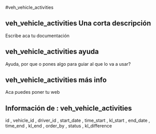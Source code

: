 #veh_vehicle_activities
## veh_vehicle_activities Una corta descripción
Escribe aca tu documentación

## veh_vehicle_activities ayuda
Ayuda, por que o pones algo para guiar al que lo va a usar?

## veh_vehicle_activities más info
Aca puedes poner tu web

## Información de : veh_vehicle_activities 
id , 
  vehicle_id , 
  driver_id , 
  start_date , 
  time_start , 
  kl_start , 
  end_date , 
  time_end , 
  kl_end , 
  order_by , 
  status , 
  kl_difference 
  